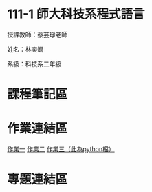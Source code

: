 # 111-1 師大科技系程式語言
授課教師：蔡芸琤老師

姓名：林奕嫻

系級：科技系二年級

# 課程筆記區 

# 作業連結區 
[作業一](https://github.com/linixian/PL/blob/main/.ipynb_checkpoints/Untitled-checkpoint.ipynb)
[作業二](https://github.com/linixian/PL/blob/main/hw2%20btslist.ipynb)
[作業三（此為python檔）](https://github.com/linixian/PL/blob/main/hw3.py)
# 專題連結區 
